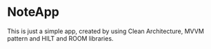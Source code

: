 # NoteApp

This is just a simple app, created by using Clean Architecture, MVVM pattern and HILT and ROOM libraries.